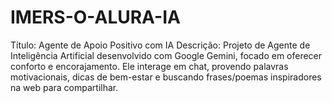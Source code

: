 # IMERS-O-ALURA-IA
Título: Agente de Apoio Positivo com IA  Descrição: Projeto de Agente de Inteligência Artificial desenvolvido com Google Gemini, focado em oferecer conforto e encorajamento. Ele interage em chat, provendo palavras motivacionais, dicas de bem-estar e buscando frases/poemas inspiradores na web para compartilhar. 
